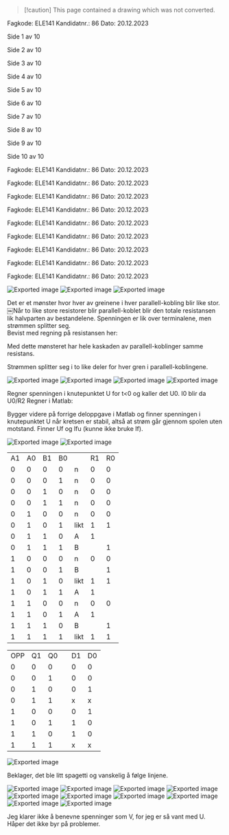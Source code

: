 > [!caution] This page contained a drawing which was not converted.  

Fagkode: ELE141 Kandidatnr.: 86 Dato: 20.12.2023

Side 1 av 10

Side 2 av 10

Side 3 av 10

Side 4 av 10

Side 5 av 10

Side 6 av 10

Side 7 av 10

Side 8 av 10

Side 9 av 10

Side 10 av 10

Fagkode: ELE141 Kandidatnr.: 86 Dato: 20.12.2023

Fagkode: ELE141 Kandidatnr.: 86 Dato: 20.12.2023

Fagkode: ELE141 Kandidatnr.: 86 Dato: 20.12.2023

Fagkode: ELE141 Kandidatnr.: 86 Dato: 20.12.2023

Fagkode: ELE141 Kandidatnr.: 86 Dato: 20.12.2023

Fagkode: ELE141 Kandidatnr.: 86 Dato: 20.12.2023

Fagkode: ELE141 Kandidatnr.: 86 Dato: 20.12.2023

Fagkode: ELE141 Kandidatnr.: 86 Dato: 20.12.2023

Fagkode: ELE141 Kandidatnr.: 86 Dato: 20.12.2023

![Exported image](Exported%20image%2020240415112320-0.png) ![Exported image](Exported%20image%2020240415112320-1.png)                                                                                                                                                                                                                                                                                                                                                                                              ![Exported image](Exported%20image%2020240415112320-2.png)  

Det er et mønster hvor hver av greinene i hver parallell-kobling blir like stor.￼Når to like store resistorer blir parallell-koblet blir den totale resistansen lik halvparten av bestandelene. Spenningen er lik over terminalene, men strømmen splitter seg.  
Bevist med regning på resistansen her:

Med dette mønsteret har hele kaskaden av parallell-koblinger samme resistans.

Strømmen splitter seg i to like deler for hver gren i parallell-koblingene.

![Exported image](Exported%20image%2020240415112320-3.png)                                                                                                      ![Exported image](Exported%20image%2020240415112320-4.png)                  ![Exported image](Exported%20image%2020240415112320-5.png) ![Exported image](Exported%20image%2020240415112320-6.png)  

Regner spenningen i knutepunktet U for t<0 og kaller det U0. I0 blir da U0/R2 Regner i Matlab:

Bygger videre på forrige deloppgave i Matlab og finner spenningen i knutepunktet U når kretsen er stabil, altså at strøm går gjennom spolen uten motstand. Finner Uf og Ifu (kunne ikke bruke If).

![Exported image](Exported%20image%2020240415112320-7.png) ![Exported image](Exported%20image%2020240415112320-8.png)                                                                                                                                                                                                                                                                                                                                                                                          

|   |   |   |   |   |   |   |
|---|---|---|---|---|---|---|
|A1|A0|B1|B0||R1|R0|
|0|0|0|0|n|0|0|
|0|0|0|1|n|0|0|
|0|0|1|0|n|0|0|
|0|0|1|1|n|0|0|
|0|1|0|0|n|0|0|
|0|1|0|1|likt|1|1|
|0|1|1|0|A|1||
|0|1|1|1|B||1|
|1|0|0|0|n|0|0|
|1|0|0|1|B||1|
|1|0|1|0|likt|1|1|
|1|0|1|1|A|1||
|1|1|0|0|n|0|0|
|1|1|0|1|A|1||
|1|1|1|0|B||1|
|1|1|1|1|likt|1|1|

|   |   |   |   |   |   |
|---|---|---|---|---|---|
|OPP|Q1|Q0||D1|D0|
|0|0|0||0|0|
|0|0|1||0|0|
|0|1|0||0|1|
|0|1|1||x|x|
|1|0|0||0|1|
|1|0|1||1|0|
|1|1|0||1|0|
|1|1|1||x|x|

![Exported image](Exported%20image%2020240415112320-9.png)

Beklager, det ble litt spagetti og vanskelig å følge linjene.

![Exported image](Exported%20image%2020240415112320-10.png) ![Exported image](Exported%20image%2020240415112320-11.png) ![Exported image](Exported%20image%2020240415112320-12.png) ![Exported image](Exported%20image%2020240415112320-13.png) ![Exported image](Exported%20image%2020240415112320-14.png) ![Exported image](Exported%20image%2020240415112320-15.png) ![Exported image](Exported%20image%2020240415112320-16.png) ![Exported image](Exported%20image%2020240415112320-17.png)                                                                                                                                                                                        ![Exported image](Exported%20image%2020240415112320-18.png) ![Exported image](Exported%20image%2020240415112320-19.png)          

Jeg klarer ikke å benevne spenninger som V, for jeg er så vant med U.  
Håper det ikke byr på problemer.